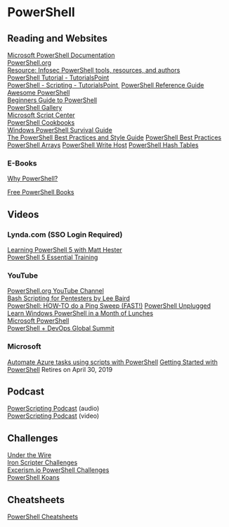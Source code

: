 # PowerShell

## Reading and Websites
[Microsoft PowerShell Documentation][1]  
[PowerShell.org][2]  
[Resource: Infosec PowerShell tools, resources, and authors][3]  
[PowerShell Tutorial - TutorialsPoint][4]  
[PowerShell - Scripting - TutorialsPoint ][5] 
[PowerShell Reference Guide][6]  
[Awesome PowerShell][7]  
[Beginners Guide to PowerShell][8]  
[PowerShell Gallery][9]  
[Microsoft Script Center][10]  
[PowerShell Cookbooks][11]  
[Windows PowerShell Survival Guide][12]  
[The PowerShell Best Practices and Style Guide][13]
[PowerShell Best Practices][14]
[PowerShell Arrays][15]
[PowerShell Write Host][16]
[PowerShell Hash Tables][17]
### E-Books
[Why PowerShell?][18]  
  
[Free PowerShell Books][19]     
## Videos
### Lynda.com (SSO Login Required)
[Learning PowerShell 5 with Matt Hester][20]  
[PowerShell 5 Essential Training][21]    
### YouTube
[PowerShell.org YouTube Channel][22]  
[Bash Scripting for Pentesters by Lee Baird][23]  
[PowerShell: HOW-TO do a Ping Sweep (FAST!)][24] 
[PowerShell Unplugged][25]  
[Learn Windows PowerShell in a Month of Lunches][26]  
[Microsoft PowerShell][27]  
[PowerShell + DevOps Global Summit][28]
### Microsoft
[Automate Azure tasks using scripts with PowerShell][29]
[Getting Started with PowerShell][30] Retires on April 30, 2019     
## Podcast
[PowerScripting Podcast][31] (audio)  
[PowerScripting Podcast][32] (video)  

## Challenges
[Under the Wire][33]  
[Iron Scripter Challenges][34]  
[Excerism.io PowerShell Challenges][35]  
[PowerShell Koans][36]  

## Cheatsheets
[PowerShell Cheatsheets][37]  


[1]:	https://docs.microsoft.com/en-us/powershell/ "Microsoft PowerShell Documentation"
[2]:	https://powershell.org "powershell.org"
[3]:	https://www.peerlyst.com/posts/resource-infosec-powershell-tools-resources-and-authors?trk=search_page_search_result "Resource: Infosec PowerShell tools, resources, and authors"
[4]:	https://www.tutorialspoint.com/powershell/index.htm "Powershell Tutoria"
[5]:	https://www.tutorialspoint.com/powershell/powershell_scripting.htm "PowerShell - Scripting - TutorialsPoint"
[6]:	https://www.cybrary.it/0p3n/powershell-guide/ "PowerShell Reference Guide"
[7]:	https://github.com/janikvonrotz/awesome-powershell "Awesome PowerShell"
[8]:	https://pcast01.github.io/get-started-with-Powershell/ "Beginner’s guide to PowerShell"
[9]:	https://www.powershellgallery.com "PowerShell Gallery"
[10]:	https://technet.microsoft.com/en-us/scriptcenter/bb410849.aspx "Microsoft Script Center"
[11]:	PowerShell%20CookBooks "http://www.powertheshell.com/cookbooks/"
[12]:	https://social.technet.microsoft.com/wiki/contents/articles/183.windows-powershell-survival-guide.aspx "Windows PowerShell Survival Guide"
[13]:	https://github.com/PoshCode/PowerShellPracticeAndStyle "The PowerShell Best Practices and Style Guide"
[14]:	https://devblogs.microsoft.com/scripting/tag/best-practices/ "PowerShell Best Practices"
[15]:	https://docs.microsoft.com/en-us/powershell/module/microsoft.powershell.core/about/about_arrays?view=powershell-6 "PowerShell Arrays"
[16]:	https://docs.microsoft.com/en-us/powershell/module/microsoft.powershell.utility/write-host?view=powershell-6 "PowerShell Write Host"
[17]:	https://docs.microsoft.com/en-us/powershell/module/microsoft.powershell.core/about/about_hash_tables?view=powershell-6 "PowerShell Hash Tables"
[18]:	https://leanpub.com/whypowershell "Why PowerShell?"
[19]:	https://github.com/EbookFoundation/free-programming-books/blob/master/free-programming-books.md#powershell "Free PowerShell Books"
[20]:	https://www.lynda.com/IT-tutorials/Understanding-PowerShell-5-0/486042-2.html?org=nu.edu "Learning PowerShell 5 with Matt Hessler"
[21]:	https://www.lynda.com/PowerShell-tutorials/Up-Running-PowerShell-5/189402-2.html?org=nu.edu "PowerShell 5 Essential Training"
[22]:	https://www.youtube.com/powershellorg "PowerSHell.org YouTube Channel"
[23]:	https://youtu.be/smbeKPDVs2I "Bash Scripting for Pentesters by Lee Baird"
[24]:	https://youtu.be/uuA2hWsuTOw "Powershell: HOW-TO do a Ping Sweep (FAST!)"
[25]:	https://www.youtube.com/watch?v=D15vh-ryJGk "PowerShell Unplugged"
[26]:	https://www.youtube.com/playlist?list=PL6D474E721138865A "Learn Windows PowerShell in a Month of Lunches"
[27]:	https://www.youtube.com/playlist?list=PLsrZV8shpwjMXYBmmGodMMQV86xsSz1si "Microsoft PowerShell"
[28]:	https://www.youtube.com/playlist?list=PLfeA8kIs7CocGXuezOoYtLRdnK9S_Mq3e "PowerShell + DevOps Global Summit"
[29]:	https://docs.microsoft.com/en-us/learn/modules/automate-azure-tasks-with-powershell/ "Automate Azure tasks using scripts with PowerShell"
[30]:	https://mva.microsoft.com/en-us/training-courses/getting-started-with-powershell-3-0-jump-start-8276?l=r54IrOWy_2304984382 "Getting Started with PowerShell"
[31]:	http://powerscripting.libsyn.com "PowerScripting Podcast "
[32]:	https://www.youtube.com/user/PowerScriptingLive "PowerScripting Podcast"
[33]:	http://www.underthewire.tech "Under The Wire"
[34]:	https://powershell.org/category/announcements/scripting-games/ "Iron Scripter Challenges"
[35]:	https://exercism.io/my/tracks/powershell "[Excerism.io PowerShell Challenges]"
[36]:	https://github.com/vexx32/PSKoans "PowerShell Koans"
[37]:	https://github.com/PrateekKumarSingh/CheatSheets/tree/master/Powershell "PowerShell Chreatsheets"
